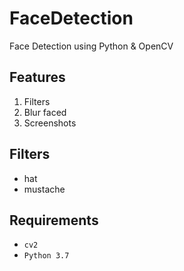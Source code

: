 # FaceDetection

Face Detection using Python &amp; OpenCV

## Features

1. Filters
2. Blur faced
3. Screenshots

## Filters

* hat
* mustache


## Requirements

* `cv2`
* `Python 3.7`

